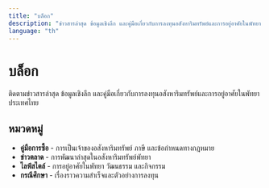 ```yaml
---
title: "บล็อก"
description: "ข่าวสารล่าสุด ข้อมูลเชิงลึก และคู่มือเกี่ยวกับการลงทุนอสังหาริมทรัพย์และการอยู่อาศัยในพัทยา ประเทศไทย"
language: "th"
---
```


# บล็อก

ติดตามข่าวสารล่าสุด ข้อมูลเชิงลึก และคู่มือเกี่ยวกับการลงทุนอสังหาริมทรัพย์และการอยู่อาศัยในพัทยา ประเทศไทย

## หมวดหมู่

- **คู่มือการซื้อ** - การเป็นเจ้าของอสังหาริมทรัพย์ ภาษี และข้อกำหนดทางกฎหมาย
- **ข่าวตลาด** - การพัฒนาล่าสุดในอสังหาริมทรัพย์พัทยา
- **ไลฟ์สไตล์** - การอยู่อาศัยในพัทยา วัฒนธรรม และกิจกรรม
- **กรณีศึกษา** - เรื่องราวความสำเร็จและตัวอย่างการลงทุน
